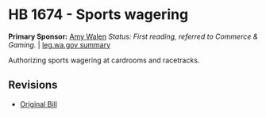 # HB 1674 - Sports wagering
**Primary Sponsor:** [Amy Walen](/person/leg/walen_am.md)
*Status: First reading, referred to Commerce & Gaming.* | [leg.wa.gov summary](https://app.leg.wa.gov/billsummary?BillNumber=1674&Year=2021)

Authorizing sports wagering at cardrooms and racetracks.

## Revisions
* [Original Bill](1/)